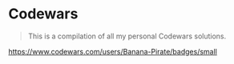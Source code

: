 # Codewars
>This is a compilation of all my personal Codewars solutions.

https://www.codewars.com/users/Banana-Pirate/badges/small
